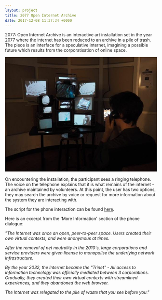 ```yaml
---
layout: project
title: 2077 Open Internet Archive
date: 2017-12-08 11:37:34 +0000
---
```


2077: Open Internet Archive is an interactive art installation set in the year 2077 where the internet has been reduced to an archive in a pile of trash. The piece is an interface for a speculative internet, imagining a possible future which results from the corporatisation of online space.

![](/assets/2077/1.jpg)

On encountering the installation, the participant sees a ringing telephone. The voice on the telephone explains that it is what remains of the internet - an archive maintained by volunteers. At this point, the user has two options, they may search the archive by voice or request for more information about the system they are interacting with.

The script for the phone interaction can be found <a href="http://samhains.com/2077_telephone_script.html" target="_blank">here</a>.

Here is an excerpt from the 'More Information' section of the phone dialogue:

<i>"The Internet was once an open, peer-to-peer space. Users created their own virtual contexts, and were anonymous at times.

After the removal of net neutrality in the 2010's, large corporations and service providers were given license to monopolise the underlying network infrastructure.

By the year 2032, the Internet became the "Trinet" - All access to information technology was officially mediated between 3 corporations. Gradually, they created their own virtual contexts with streamlined experiences, and they abandoned the web browser.

The Internet was relegated to the pile of waste that you see before you."</i>
